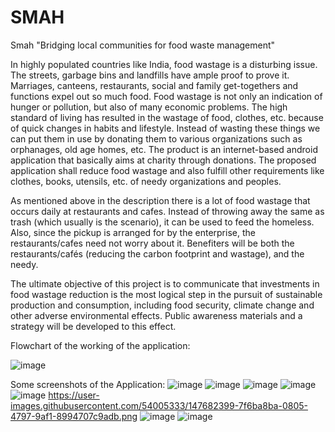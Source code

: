 # SMAH
Smah "Bridging local communities for food waste management"

In highly populated countries like India, food wastage is a disturbing issue. The streets, garbage bins and landfills have ample proof to prove it. Marriages, canteens, restaurants, social and family get-togethers and functions expel out so much food. Food wastage is not only an indication of hunger or pollution, but also of many economic problems. The high standard of living has resulted in the wastage of food, clothes, etc. because of quick changes in habits and lifestyle. Instead of wasting these things we can put them in use by donating them to various organizations such as orphanages, old age homes, etc. The product is an internet-based android application that basically aims at charity through donations.
The proposed application shall reduce food wastage and also fulfill other requirements like clothes, books, utensils, etc. of needy organizations and peoples.

As mentioned above in the description there is a lot of food wastage that occurs daily at restaurants and cafes. Instead of throwing away the same as trash (which usually is the scenario), it can be used to feed the homeless. Also, since the pickup is arranged for by the enterprise, the restaurants/cafes need not worry about it. Benefiters will be both the restaurants/cafés (reducing the carbon footprint and wastage), and the needy.

The ultimate objective of this project is to communicate that investments in food wastage reduction is the most logical step in the pursuit of sustainable production and consumption, including food security, climate change and other adverse environmental effects. Public awareness materials and a strategy will be developed to this effect.

Flowchart of the working of the application:

![image](https://github.com/monicasree2421/SMAH/assets/116144161/d293c85e-7f2c-41d0-994d-c145d14010b2)


Some screenshots of the Application:
![image](https://github.com/monicasree2421/SMAH/assets/116144161/afce8cba-1d5a-46db-a996-a2df0f17c8cf)
![image](https://github.com/monicasree2421/SMAH/assets/116144161/92358a0c-6dc4-484f-92a0-69d2dad93c15)
![image](https://github.com/monicasree2421/SMAH/assets/116144161/31298739-2664-4790-a2e1-7a94d976ce7e)
![image](https://github.com/monicasree2421/SMAH/assets/116144161/fe3c1b10-5af1-44d2-8182-bf48fd1d65f4)
![image](https://github.com/monicasree2421/SMAH/assets/116144161/1a767e15-5323-43ad-aa7e-6f08e9244e99)
https://user-images.githubusercontent.com/54005333/147682399-7f6ba8ba-0805-4797-9af1-8994707c9adb.png
![image](https://github.com/monicasree2421/SMAH/assets/116144161/075b72e7-0189-4874-b0f9-e69d2e924e74)
![image](https://github.com/monicasree2421/SMAH/assets/116144161/935e8bc7-a010-4608-8922-65773fa230f8)







	
